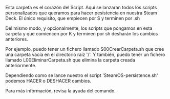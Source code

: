 Esta carpeta es el corazón del Script. Aquí se lanzaran todos los scripts personalizados que queramos para hacer pesistencia en nuestra Steam Deck.
El único requisito, que empiecen por S y terminen por .sh

Del mismo modo, y opcionalmente, los scripts que pongamos en esta carpeta y que comiencen por K y terminen por sh desharán los cambios anteriores.

Por ejemplo, puedo tener un fichero llamado S00CrearCarpeta.sh que cree una carpeta vacía en el directorio raiz '/'.
Y también, puedo tener un fichero llamado L00EliminarCarpeta.sh que elimina la carpeta creada anteriormente.

Dependiendo como se lance nuestro el script 'SteamOS-persistence.sh' podemos HACER o DESHACER cambios.

Para más información, revisa la ayuda del comando.
